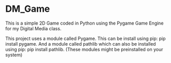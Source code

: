 # DM_Game

This is a simple 2D Game coded in Python using the Pygame Game Engine for my Digital Media class.

This project uses a module called Pygame. This can be install using pip: pip install pygame. And a module called pathlib which can also be installed using pip: pip install pathlib. (These modules might be preinstalled on your system)
